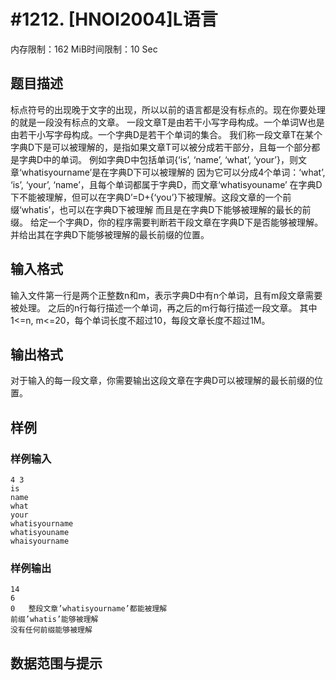 # #1212. [HNOI2004]L语言

内存限制：162 MiB时间限制：10 Sec

## 题目描述

标点符号的出现晚于文字的出现，所以以前的语言都是没有标点的。现在你要处理的就是一段没有标点的文章。 一段文章T是由若干小写字母构成。一个单词W也是由若干小写字母构成。一个字典D是若干个单词的集合。 我们称一段文章T在某个字典D下是可以被理解的，是指如果文章T可以被分成若干部分，且每一个部分都是字典D中的单词。 例如字典D中包括单词{&lsquo;is&rsquo;, &lsquo;name&rsquo;, &lsquo;what&rsquo;, &lsquo;your&rsquo;}，则文章&lsquo;whatisyourname&rsquo;是在字典D下可以被理解的 因为它可以分成4个单词：&lsquo;what&rsquo;, &lsquo;is&rsquo;, &lsquo;your&rsquo;, &lsquo;name&rsquo;，且每个单词都属于字典D，而文章&lsquo;whatisyouname&rsquo; 在字典D下不能被理解，但可以在字典D&rsquo;=D+{&lsquo;you&rsquo;}下被理解。这段文章的一个前缀&lsquo;whatis&rsquo;，也可以在字典D下被理解 而且是在字典D下能够被理解的最长的前缀。 给定一个字典D，你的程序需要判断若干段文章在字典D下是否能够被理解。 并给出其在字典D下能够被理解的最长前缀的位置。

## 输入格式

输入文件第一行是两个正整数n和m，表示字典D中有n个单词，且有m段文章需要被处理。 之后的n行每行描述一个单词，再之后的m行每行描述一段文章。 其中1<=n, m<=20，每个单词长度不超过10，每段文章长度不超过1M。

## 输出格式

对于输入的每一段文章，你需要输出这段文章在字典D可以被理解的最长前缀的位置。

## 样例

### 样例输入

    
    4 3
    is
    name
    what
    your
    whatisyourname
    whatisyouname
    whaisyourname
    
    

### 样例输出

    
    14
    6
    0	整段文章’whatisyourname’都能被理解
    前缀’whatis’能够被理解
    没有任何前缀能够被理解
    
    
    

## 数据范围与提示
